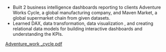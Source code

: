 - Built 2 business intelligence dashboards reporting to clients Adventure Works Cycle, a global manufacturing company, and Maven Market, a global supermarket chain from given datasets.
- Learned
DAX, data transformation, data visualization
, and creating
relational data models
for building interactive dashboards and understanding the
KPIs.

[Adventure_work _cycle.pdf](https://github.com/hemantbuchade/Power-BI-Dashboard/files/11494797/Adventure_work._cycle.pdf)
